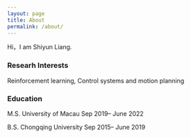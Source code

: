```yaml
---
layout: page
title: About
permalink: /about/
---
```


Hi，I am Shiyun Liang.

### Researh Interests

Reinforcement learning, Control systems and motion planning

### Education

M.S.  University of Macau                                                   	 Sep 2019– June 2022    	

B.S.	Chongqing University	                                                   Sep 2015– June 2019





